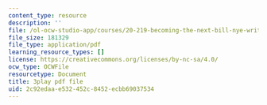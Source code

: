 ```yaml
---
content_type: resource
description: ''
file: /ol-ocw-studio-app/courses/20-219-becoming-the-next-bill-nye-writing-and-hosting-the-educational-show-january-iap-2015/2c92edaae532452c8452ecbb69037534_XDBr39cwmbg.pdf
file_size: 181329
file_type: application/pdf
learning_resource_types: []
license: https://creativecommons.org/licenses/by-nc-sa/4.0/
ocw_type: OCWFile
resourcetype: Document
title: 3play pdf file
uid: 2c92edaa-e532-452c-8452-ecbb69037534
---
```

